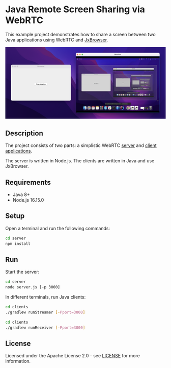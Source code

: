 # Java Remote Screen Sharing via WebRTC

This example project demonstrates how to share a screen between two Java applications using WebRTC and [JxBrowser](https://www.teamdev.com/jxbrowser).

![Applications](/img/applications.png?raw=true)

## Description

The project consists of two parts: a simplistic WebRTC [server](./server) and [client applications](./clients).

The server is written in Node.js. The clients are written in Java and use JxBrowser.

## Requirements

- Java 8+
- Node.js 16.15.0

## Setup

Open a terminal and run the following commands:

```bash
cd server
npm install
```

## Run

Start the server:

```bash
cd server
node server.js [-p 3000]
```

In different terminals, run Java clients:

```bash
cd clients
./gradlew runStreamer [-Pport=3000]
```

```bash
cd clients
./gradlew runReceiver [-Pport=3000]
```

## License

Licensed under the Apache License 2.0 - see [LICENSE](LICENSE) for more information.